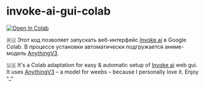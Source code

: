 # invoke-ai-gui-colab

[![Open In Colab](https://colab.research.google.com/assets/colab-badge.svg)](https://colab.research.google.com/github/peaashmeter/invoke-ai-gui-colab/blob/main/invoke_ai_gui_colab.ipynb)

:ru:  Этот код позволяет запускать веб-интерфейс [Invoke ai](https://github.com/invoke-ai/InvokeAI) в Google Colab. В процессе установки автоматически подгружается аниме-модель [AnythingV3](https://huggingface.co/Linaqruf/anything-v3.0).

:us:  It's a Colab adaptation for easy & automatic setup of [Invoke ai](https://github.com/invoke-ai/InvokeAI) web gui. It uses [AnythingV3](https://huggingface.co/Linaqruf/anything-v3.0) – a model for weebs – because I personally love it. Enjoy ^_^
